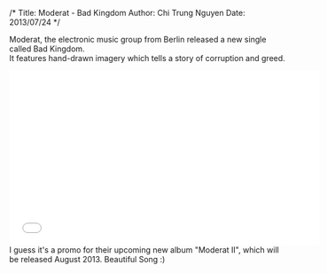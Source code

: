 /* Title: Moderat - Bad Kingdom Author: Chi Trung Nguyen Date: 2013/07/24 */

Moderat, the electronic music group from Berlin released a new single called Bad Kingdom. <br>
It features hand-drawn imagery which tells a story of corruption and greed.
<iframe width="560" height="315" src="//www.youtube.com/embed/I1gewNVv1UY?theme=light" frameborder="0" allowfullscreen></iframe>
</div>
I guess it's a promo for their upcoming new album "Moderat II", which will be released August 2013. Beautiful Song :)
